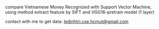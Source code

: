 compare Vietnamese Money Recognized with Support Vector Machine, using method extract feature by SIFT and VGG16-pretrain model (1 layer)

contact with me to get data: ledinhtri.cse.hcmut@gmail.com